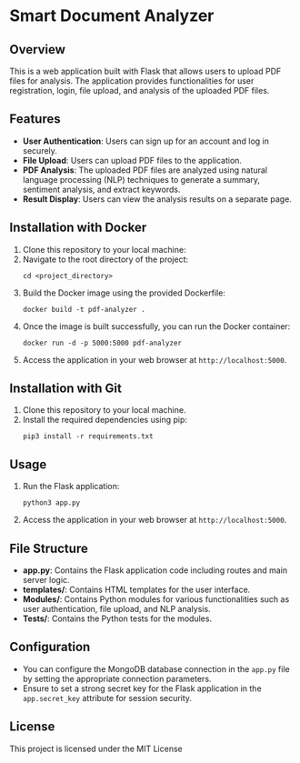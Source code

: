 # Smart Document Analyzer

## Overview
This is a web application built with Flask that allows users to upload PDF files for analysis. The application provides functionalities for user registration, login, file upload, and analysis of the uploaded PDF files.

## Features
- **User Authentication**: Users can sign up for an account and log in securely.
- **File Upload**: Users can upload PDF files to the application.
- **PDF Analysis**: The uploaded PDF files are analyzed using natural language processing (NLP) techniques to generate a summary, sentiment analysis, and extract keywords.
- **Result Display**: Users can view the analysis results on a separate page.

## Installation with Docker

1. Clone this repository to your local machine:
2. Navigate to the root directory of the project:
    ```
    cd <project_directory>
    ```
3. Build the Docker image using the provided Dockerfile:
    ```
    docker build -t pdf-analyzer .
    ```
4. Once the image is built successfully, you can run the Docker container:
    ```
    docker run -d -p 5000:5000 pdf-analyzer
    ```
5. Access the application in your web browser at `http://localhost:5000`.

## Installation with Git 
1. Clone this repository to your local machine.
2. Install the required dependencies using pip:
    ```
    pip3 install -r requirements.txt
    ```
## Usage
1. Run the Flask application:
    ```
    python3 app.py
    ```
2. Access the application in your web browser at `http://localhost:5000`.

## File Structure
- **app.py**: Contains the Flask application code including routes and main server logic.
- **templates/**: Contains HTML templates for the user interface.
- **Modules/**: Contains Python modules for various functionalities such as user authentication, file upload, and NLP analysis.
- **Tests/**: Contains the Python tests for the modules.

## Configuration
- You can configure the MongoDB database connection in the `app.py` file by setting the appropriate connection parameters.
- Ensure to set a strong secret key for the Flask application in the `app.secret_key` attribute for session security.

## License
This project is licensed under the MIT License

